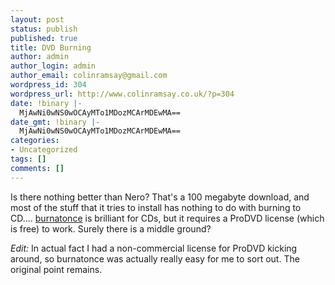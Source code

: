 ```yaml
---
layout: post
status: publish
published: true
title: DVD Burning
author: admin
author_login: admin
author_email: colinramsay@gmail.com
wordpress_id: 304
wordpress_url: http://www.colinramsay.co.uk/?p=304
date: !binary |-
  MjAwNi0wNS0wOCAyMTo1MDozMCArMDEwMA==
date_gmt: !binary |-
  MjAwNi0wNS0wOCAyMTo1MDozMCArMDEwMA==
categories:
- Uncategorized
tags: []
comments: []
---
```

<p>Is there nothing better than Nero? That's a 100 megabyte download, and most of the stuff that it tries to install has nothing to do with burning to CD.... <a href="http://www.burnatonce.com/">burnatonce</a> is brilliant for CDs, but it requires a ProDVD license (which is free) to work. Surely there is a middle ground?</p>
<p><i>Edit:</i> In actual fact I had a non-commercial license for ProDVD kicking around, so burnatonce was actually really easy for me to sort out. The original point remains.</p>
